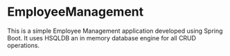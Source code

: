# EmployeeManagement

This is a simple Employee Management application developed using Spring Boot. It uses HSQLDB an in memory database engine 
for all CRUD operations.
